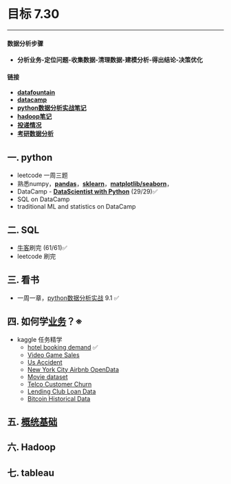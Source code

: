 # 目标 7.30

***

#### 数据分析步骤
- **分析业务-定位问题-收集数据-清理数据-建模分析-得出结论-决策优化**

#### **链接**
- **[datafountain](https://www.datafountain.cn/)**
- **[datacamp](https://learn.datacamp.com/)**
- **[python数据分析实战笔记](https://github.com/Frank-LSY/data-interview/blob/master/%E6%95%B0%E6%8D%AE%E5%88%86%E6%9E%90.md)**
- **[hadoop笔记](https://github.com/Frank-LSY/data-interview/blob/master/hadoop.md)**
- **[投递情况](https://github.com/Frank-LSY/data-interview/blob/master/%E6%8A%95%E9%80%92.md)**
- **[考研数据分析](https://github.com/Frank-LSY/data-interview/tree/master/%E8%80%83%E7%A0%94-da)**

## 一. python
- leetcode 一周三题
- 熟悉numpy，**[pandas](https://github.com/Frank-LSY/data-interview/blob/master/pandas.md)**，**[sklearn]()**，**[matplotlib/seaborn](https://github.com/Frank-LSY/data-interview/blob/master/%E7%94%BB%E5%9B%BE.md)**，
- DataCamp - **[DataScientist with Python](https://learn.datacamp.com/career-tracks/data-scientist-with-python?version=4)** (29/29)✅
- SQL on DataCamp
- traditional ML and statistics on DataCamp

## 二. SQL
- [牛客](https://www.nowcoder.com/ta/sql)刷完 (61/61)✅
- leetcode 刷完 

## 三. 看书
- 一周一章，[python数据分析实战](https://evanli.github.io/programming-book-3/Python/Python%E6%95%B0%E6%8D%AE%E5%88%86%E6%9E%90%E4%B8%8E%E6%8C%96%E6%8E%98%E5%AE%9E%E6%88%98.pdf) 9.1 ✅

## 四. 如何学[业务](https://github.com/Frank-LSY/data-interview/labels/%E4%B8%9A%E5%8A%A1%E6%A6%82%E5%BF%B5)？※
- kaggle 任务精学
	- [hotel booking demand](https://zhuanlan.zhihu.com/p/115499116) ✅
	- [Video Game Sales](https://link.zhihu.com/?target=https%3A//www.kaggle.com/gregorut/videogamesales)
	- [Us Accident](https://www.kaggle.com/sobhanmoosavi/us-accidents)
	- [New York City Airbnb OpenData](https://link.zhihu.com/?target=https%3A//www.kaggle.com/dgomonov/new-york-city-airbnb-open-data)
	- [Movie dataset](https://link.zhihu.com/?target=https%3A//www.kaggle.com/rounakbanik/the-movies-dataset)
	- [Telco Customer Churn](https://link.zhihu.com/?target=https%3A//www.kaggle.com/blastchar/telco-customer-churn)
	- [Lending Club Loan Data](https://link.zhihu.com/?target=https%3A//www.kaggle.com/wendykan/lending-club-loan-data)
	- [Bitcoin Historical Data](https://link.zhihu.com/?target=https%3A//www.kaggle.com/mczielinski/bitcoin-historical-data)

## 五. [概统基础](https://github.com/Frank-LSY/data-interview/labels/%E7%BB%9F%E8%AE%A1%E5%AD%A6%E5%9F%BA%E7%A1%80)
## 六. Hadoop
## 七. tableau
